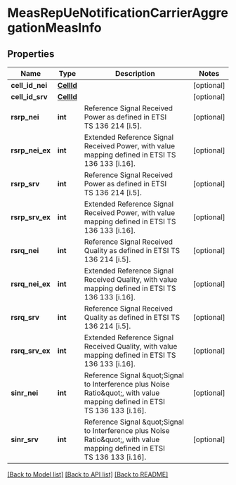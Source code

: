# MeasRepUeNotificationCarrierAggregationMeasInfo

## Properties
Name | Type | Description | Notes
------------ | ------------- | ------------- | -------------
**cell_id_nei** | [**CellId**](CellId.md) |  | [optional] 
**cell_id_srv** | [**CellId**](CellId.md) |  | [optional] 
**rsrp_nei** | **int** | Reference Signal Received Power as defined in ETSI TS 136 214 [i.5]. | [optional] 
**rsrp_nei_ex** | **int** | Extended Reference Signal Received Power, with value mapping defined in ETSI TS 136 133 [i.16]. | [optional] 
**rsrp_srv** | **int** | Reference Signal Received Power as defined in ETSI TS 136 214 [i.5]. | [optional] 
**rsrp_srv_ex** | **int** | Extended Reference Signal Received Power, with value mapping defined in ETSI TS 136 133 [i.16]. | [optional] 
**rsrq_nei** | **int** | Reference Signal Received Quality as defined in ETSI TS 136 214 [i.5]. | [optional] 
**rsrq_nei_ex** | **int** | Extended Reference Signal Received Quality, with value mapping defined in ETSI TS 136 133 [i.16]. | [optional] 
**rsrq_srv** | **int** | Reference Signal Received Quality as defined in ETSI TS 136 214 [i.5]. | [optional] 
**rsrq_srv_ex** | **int** | Extended Reference Signal Received Quality, with value mapping defined in ETSI TS 136 133 [i.16]. | [optional] 
**sinr_nei** | **int** | Reference Signal \&quot;Signal to Interference plus Noise Ratio\&quot;, with value mapping defined in ETSI TS 136 133 [i.16]. | [optional] 
**sinr_srv** | **int** | Reference Signal \&quot;Signal to Interference plus Noise Ratio\&quot;, with value mapping defined in ETSI TS 136 133 [i.16]. | [optional] 

[[Back to Model list]](../README.md#documentation-for-models) [[Back to API list]](../README.md#documentation-for-api-endpoints) [[Back to README]](../README.md)

